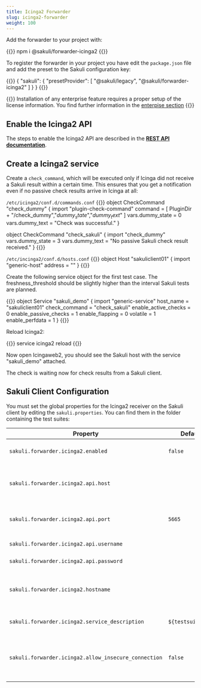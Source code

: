 ```yaml
---
title: Icinga2 Forwarder
slug: icinga2-forwarder
weight: 100
---
```


Add the forwarder to your project with:

{{<highlight bash>}}
npm i @sakuli/forwarder-icinga2
{{</highlight>}}

To register the forwarder in your project you have edit the `package.json` file and add the preset to the Sakuli configuration key:

{{<highlight json>}}
{
    "sakuli": {
        "presetProvider": [
            "@sakuli/legacy",
            "@sakuli/forwarder-icinga2"
        ]
    }
}
{{</highlight>}}

{{<alert>}}
Installation of any enterprise feature requires a proper setup of the license information. You find further information in the [enterpise section](/docs/enterprise#using-licences-information)
{{</alert>}}

## Enable the Icinga2 API
The steps to enable the Icinga2 API are described in the [**REST API documentation**](http://docs.icinga.org/icinga2/snapshot/doc/module/icinga2/chapter/icinga2-api).

## Create a Icinga2 service

Create a `check_command`, which will be executed only if Icinga did not receive a Sakuli result within a certain time. This ensures that you get a notification even if no passive check results arrive in Icinga at all:

`/etc/icinga2/conf.d/commands.conf`
{{<highlight conf>}}
object CheckCommand "check_dummy" {
   import "plugin-check-command"
   command = [
     PluginDir + "/check_dummy","$dummy_state$","$dummy_text$"
   ]
   vars.dummy_state = 0
   vars.dummy_text = "Check was successful."
}

object CheckCommand "check_sakuli" {
   import "check_dummy"
   vars.dummy_state = 3
   vars.dummy_text = "No passive Sakuli check result received."
}
{{</highlight>}}

`/etc/incinga2/conf.d/hosts.conf`
{{<highlight conf>}}
object Host "sakuliclient01" {
   import "generic-host"
   address = "<IP>"
}
{{</highlight>}}

Create the following service object for the first test case. The freshness_threshold should be slightly higher than the interval Sakuli tests are planned.

{{<highlight conf>}}
object Service "sakuli_demo" {
  import "generic-service"
  host_name = "sakuliclient01"
  check_command = "check_sakuli"
  enable_active_checks = 0
  enable_passive_checks = 1
  enable_flapping = 0
  volatile = 1
  enable_perfdata = 1
}
{{</highlight>}}

Reload Icinga2:

{{<highlight bash>}}
service icinga2 reload
{{</highlight>}}

Now open Icingaweb2, you should see the Sakuli host with the service "sakuli_demo" attached.

The check is waiting now for check results from a Sakuli client.

## Sakuli Client Configuration

You must set the global properties for the Icinga2 receiver on the Sakuli client by editing the `sakuli.properties`. You can find them in the folder containing the test suites:

| Property | Default | Effect |
|----------|---------|--------|
|`sakuli.forwarder.icinga2.enabled` | `false`| Enables result forwarding to Icinga2 |
|`sakuli.forwarder.icinga2.api.host`| | The hostname or ip of the Icinga2 API-Endpoints|
|`sakuli.forwarder.icinga2.api.port`| `5665` | The port or ip of the Icinga2 API-Endpoints|
|`sakuli.forwarder.icinga2.api.username` | | API user name |
|`sakuli.forwarder.icinga2.api.password` | | API user password |
|`sakuli.forwarder.icinga2.hostname`| | The name of the host object configured in Icinga2 |
|`sakuli.forwarder.icinga2.service_description`| `${testsuite.id}` | The name of the service in icinga2 |
|`sakuli.forwarder.icinga2.allow_insecure_connection`| `false` | Disable SSL checks. **Never** use this in production environments! |
